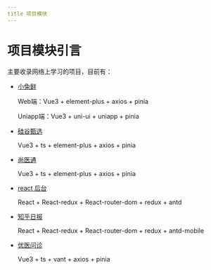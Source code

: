 ```yaml
---
title 项目模块
---
```

# 项目模块引言

主要收录网络上学习的项目，目前有：


- [小兔鲜](./myself/小兔鲜/inweb/all)

  Web端：Vue3 + element-plus + axios + pinia

  Uniapp端：Vue3 + uni-ui + uniapp + pinia

- [硅谷甄选](./myself/硅谷甄选/) 

  Vue3 + ts + element-plus + axios + pinia

- [尚医通](./myself/尚医通/)

  Vue3 + ts + element-plus + axios + pinia

- [react 后台](./myself/react后台/)

  React + React-redux + React-router-dom + redux + antd

- [知乎日报](./myself/知乎日报/react版/)

  React + React-redux + React-router-dom + redux + antd-mobile

- [优医问诊](./myself/优医问诊/)
  
  Vue3 + ts + vant + axios + pinia
